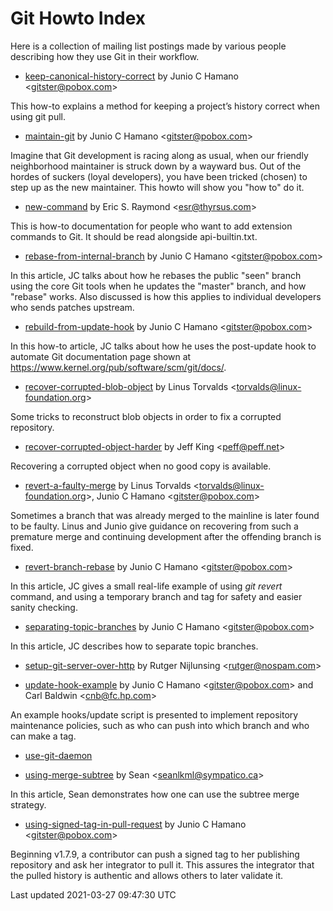# Git Howto Index

Here is a collection of mailing list postings made by various people describing how they use Git in their workflow.

- [keep-canonical-history-correct](howto/keep-canonical-history-correct.html) by Junio C Hamano &lt;<gitster@pobox.com>&gt;

This how-to explains a method for keeping a project’s history correct when using git pull.

- [maintain-git](howto/maintain-git.html) by Junio C Hamano &lt;<gitster@pobox.com>&gt;

Imagine that Git development is racing along as usual, when our friendly neighborhood maintainer is struck down by a wayward bus. Out of the hordes of suckers (loyal developers), you have been tricked (chosen) to step up as the new maintainer. This howto will show you "how to" do it.

- [new-command](howto/new-command.html) by Eric S. Raymond &lt;<esr@thyrsus.com>&gt;

This is how-to documentation for people who want to add extension commands to Git. It should be read alongside api-builtin.txt.

- [rebase-from-internal-branch](howto/rebase-from-internal-branch.html) by Junio C Hamano &lt;<gitster@pobox.com>&gt;

In this article, JC talks about how he rebases the public "seen" branch using the core Git tools when he updates the "master" branch, and how "rebase" works. Also discussed is how this applies to individual developers who sends patches upstream.

- [rebuild-from-update-hook](howto/rebuild-from-update-hook.html) by Junio C Hamano &lt;<gitster@pobox.com>&gt;

In this how-to article, JC talks about how he uses the post-update hook to automate Git documentation page shown at <a href="https://www.kernel.org/pub/software/scm/git/docs/" class="bare">https://www.kernel.org/pub/software/scm/git/docs/</a>.

- [recover-corrupted-blob-object](howto/recover-corrupted-blob-object.html) by Linus Torvalds &lt;<torvalds@linux-foundation.org>&gt;

Some tricks to reconstruct blob objects in order to fix a corrupted repository.

- [recover-corrupted-object-harder](howto/recover-corrupted-object-harder.html) by Jeff King &lt;<peff@peff.net>&gt;

Recovering a corrupted object when no good copy is available.

- [revert-a-faulty-merge](howto/revert-a-faulty-merge.html) by Linus Torvalds &lt;<torvalds@linux-foundation.org>&gt;, Junio C Hamano &lt;<gitster@pobox.com>&gt;

Sometimes a branch that was already merged to the mainline is later found to be faulty. Linus and Junio give guidance on recovering from such a premature merge and continuing development after the offending branch is fixed.

- [revert-branch-rebase](howto/revert-branch-rebase.html) by Junio C Hamano &lt;<gitster@pobox.com>&gt;

In this article, JC gives a small real-life example of using _git revert_ command, and using a temporary branch and tag for safety and easier sanity checking.

- [separating-topic-branches](howto/separating-topic-branches.html) by Junio C Hamano &lt;<gitster@pobox.com>&gt;

In this article, JC describes how to separate topic branches.

- [setup-git-server-over-http](howto/setup-git-server-over-http.html) by Rutger Nijlunsing &lt;<rutger@nospam.com>&gt;

- [update-hook-example](howto/update-hook-example.html) by Junio C Hamano &lt;<gitster@pobox.com>&gt; and Carl Baldwin &lt;<cnb@fc.hp.com>&gt;

An example hooks/update script is presented to implement repository maintenance policies, such as who can push into which branch and who can make a tag.

- [use-git-daemon](howto/use-git-daemon.html)

- [using-merge-subtree](howto/using-merge-subtree.html) by Sean &lt;<seanlkml@sympatico.ca>&gt;

In this article, Sean demonstrates how one can use the subtree merge strategy.

- [using-signed-tag-in-pull-request](howto/using-signed-tag-in-pull-request.html) by Junio C Hamano &lt;<gitster@pobox.com>&gt;

Beginning v1.7.9, a contributor can push a signed tag to her publishing repository and ask her integrator to pull it. This assures the integrator that the pulled history is authentic and allows others to later validate it.

Last updated 2021-03-27 09:47:30 UTC
